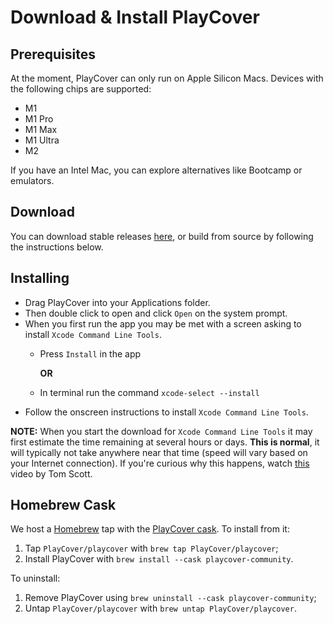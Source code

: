 # Download & Install PlayCover

## Prerequisites

At the moment, PlayCover can only run on Apple Silicon Macs. Devices with the following chips are supported:

* M1
* M1 Pro
* M1 Max
* M1 Ultra
* M2

If you have an Intel Mac, you can explore alternatives like Bootcamp or emulators.

## Download

You can download stable releases [here](https://github.com/PlayCover/PlayCover/releases), or build from source by following the instructions below.

## Installing

- Drag PlayCover into your Applications folder. 
- Then double click to open and click `Open` on the system prompt. 
- When you first run the app you may be met with a screen asking to install `Xcode Command Line Tools`. 
    - Press `Install` in the app 
    
        __OR__ 
    - In terminal run the command `xcode-select --install`
- Follow the onscreen instructions to install `Xcode Command Line Tools`.

__NOTE:__ When you start the download for `Xcode Command Line Tools` it may first estimate the time remaining at several hours or days. __This is normal__, it will typically not take anywhere near that time (speed will vary based on your Internet connection). If you're curious why this happens, watch [this](https://youtu.be/iZnLZFRylbs) video by Tom Scott.

## Homebrew Cask
We host a [Homebrew](https://brew.sh) tap with the [PlayCover cask](https://github.com/PlayCover/homebrew-playcover/blob/master/Casks/playcover-community.rb). To install from it:

1. Tap `PlayCover/playcover` with `brew tap PlayCover/playcover`;
2. Install PlayCover with `brew install --cask playcover-community`.

To uninstall:
1. Remove PlayCover using `brew uninstall --cask playcover-community`;
2. Untap `PlayCover/playcover` with `brew untap PlayCover/playcover`.